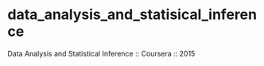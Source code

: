 # data_analysis_and_statisical_inference
Data Analysis and Statistical Inference :: Coursera :: 2015

